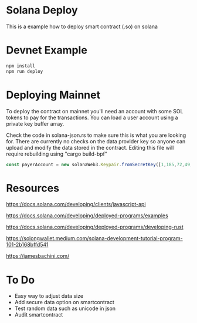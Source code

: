 # Solana Deploy
This is a example how to deploy smart contract (.so) on solana 

# Devnet Example
```bash
npm install
npm run deploy
```

# Deploying Mainnet

To deploy the contract on mainnet you'll need an account with some SOL tokens to pay for the transactions. You can load a user account using a private key buffer array.

Check the code in solana-json.rs to make sure this is what you are looking for. There are currently no checks on the data provider key so anyone can upload and modify the data stored in the contract. Editing this file will require rebuilding using "cargo build-bpf"
```javascript
const payerAccount = new solanaWeb3.Keypair.fromSecretKey([1,185,72,49,215,81,171,50,85,54,122,53,24,248,3,221,42,85,82,43,128,80,215,127,68,99,172,141,116,237,232,85,185,31,141,73,173,222,173,174,4,212,0,104,157,80,63,147,21,81,140,201,113,76,156,161,154,92,70,67,163,52,219,72]);
```

# Resources
https://docs.solana.com/developing/clients/javascript-api

https://docs.solana.com/developing/deployed-programs/examples

https://docs.solana.com/developing/deployed-programs/developing-rust

https://solongwallet.medium.com/solana-development-tutorial-program-101-2b168bffd541

https://jamesbachini.com/


# To Do
- Easy way to adjust data size
- Add secure data option on smartcontract
- Test random data such as unicode in json
- Audit smartcontract